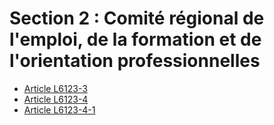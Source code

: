 # Section 2 : Comité régional de l'emploi, de la formation et de l'orientation professionnelles

* [Article L6123-3](./LEGIARTI000031019120.md)
* [Article L6123-4](./LEGIARTI000031019114.md)
* [Article L6123-4-1](./LEGIARTI000031000102.md)
